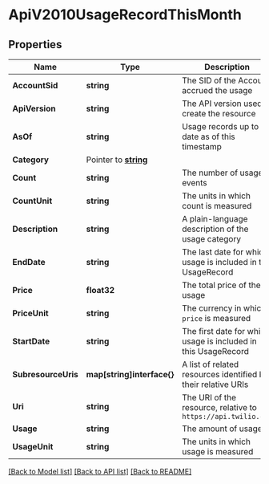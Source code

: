 # ApiV2010UsageRecordThisMonth

## Properties

Name | Type | Description | Notes
------------ | ------------- | ------------- | -------------
**AccountSid** | **string** | The SID of the Account accrued the usage |[optional] 
**ApiVersion** | **string** | The API version used to create the resource |[optional] 
**AsOf** | **string** | Usage records up to date as of this timestamp |[optional] 
**Category** | Pointer to [**string**](UsageRecordThisMonthEnumCategory.md) |  |
**Count** | **string** | The number of usage events |[optional] 
**CountUnit** | **string** | The units in which count is measured |[optional] 
**Description** | **string** | A plain-language description of the usage category |[optional] 
**EndDate** | **string** | The last date for which usage is included in the UsageRecord |[optional] 
**Price** | **float32** | The total price of the usage |[optional] 
**PriceUnit** | **string** | The currency in which `price` is measured |[optional] 
**StartDate** | **string** | The first date for which usage is included in this UsageRecord |[optional] 
**SubresourceUris** | **map[string]interface{}** | A list of related resources identified by their relative URIs |[optional] 
**Uri** | **string** | The URI of the resource, relative to `https://api.twilio.com` |[optional] 
**Usage** | **string** | The amount of usage |[optional] 
**UsageUnit** | **string** | The units in which usage is measured |[optional] 

[[Back to Model list]](../README.md#documentation-for-models) [[Back to API list]](../README.md#documentation-for-api-endpoints) [[Back to README]](../README.md)


